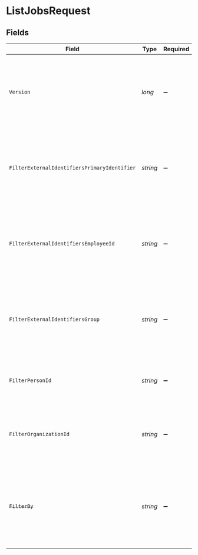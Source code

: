 # ListJobsRequest


## Fields

| Field                                                                                                                   | Type                                                                                                                    | Required                                                                                                                | Description                                                                                                             |
| ----------------------------------------------------------------------------------------------------------------------- | ----------------------------------------------------------------------------------------------------------------------- | ----------------------------------------------------------------------------------------------------------------------- | ----------------------------------------------------------------------------------------------------------------------- |
| `Version`                                                                                                               | *long*                                                                                                                  | :heavy_minus_sign:                                                                                                      | The version of the DailyPay API to use for this request. If not provided, the latest version of the API will be used.<br/> |
| `FilterExternalIdentifiersPrimaryIdentifier`                                                                            | *string*                                                                                                                | :heavy_minus_sign:                                                                                                      | Limit the results to documents with an external identifier matching exactly at the specified key.                       |
| `FilterExternalIdentifiersEmployeeId`                                                                                   | *string*                                                                                                                | :heavy_minus_sign:                                                                                                      | Limit the results to documents with an external identifier matching exactly at the specified key.                       |
| `FilterExternalIdentifiersGroup`                                                                                        | *string*                                                                                                                | :heavy_minus_sign:                                                                                                      | Limit the results to documents with an external identifier matching exactly at the specified key.                       |
| `FilterPersonId`                                                                                                        | *string*                                                                                                                | :heavy_minus_sign:                                                                                                      | Limit the results to documents related to a specific person                                                             |
| `FilterOrganizationId`                                                                                                  | *string*                                                                                                                | :heavy_minus_sign:                                                                                                      | _Not yet supported_ Limit the results to documents related to a specific organization                                   |
| ~~`FilterBy`~~                                                                                                          | *string*                                                                                                                | :heavy_minus_sign:                                                                                                      | : warning: ** DEPRECATED **: This will be removed in a future release, please migrate away from it as soon as possible. |